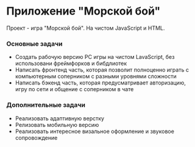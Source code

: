 # Приложение "Морской бой"

Проект - игра "Морской бой". На чистом JavaScript и HTML.

### Основные задачи
* Создать рабочую версию PC игры на чистом LavaScript, без использовани фреймфорков и бибдлиотек
* Написать фронтенд часть, которая позволит полноценно играть с компьютерным соперником с разными уровнями сложности
* Написать бэкенд часть, которая предусматривает авторизацию, игру по сети и общение с соперником в чате

### Дополнительные задачи
* Реализовать адаптивную верстку
* Релизовать мобильную версию
* Реализовать интересное визальное оформление и звуковое сопровождение
